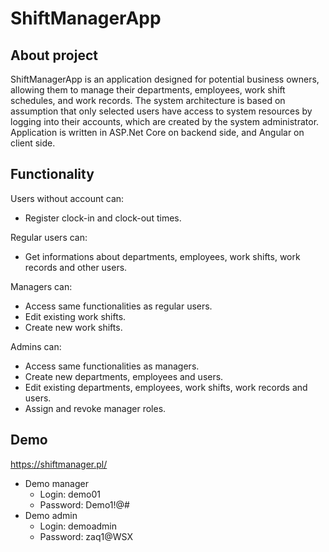 
# ShiftManagerApp

## About project

ShiftManagerApp is an application designed for potential business owners, allowing them to manage their departments, employees, work shift schedules, and work records. The system architecture is based on assumption that only selected users have access to system resources by logging into their accounts, which are created by the system administrator. Application is written in ASP.Net Core on backend side, and Angular on client side.

## Functionality

Users without account can:
- Register clock-in and clock-out times.

Regular users can:
- Get informations about departments, employees, work shifts, work records and other users.

Managers can:
- Access same functionalities as regular users.
- Edit existing work shifts.
- Create new work shifts.

Admins can:
- Access same functionalities as managers.
- Create new departments, employees and users.
- Edit existing departments, employees, work shifts, work records and users.
- Assign and revoke manager roles.

## Demo

https://shiftmanager.pl/

- Demo manager
    - Login: demo01
    - Password: Demo1!@#
- Demo admin
    - Login: demoadmin
    - Password: zaq1@WSX

